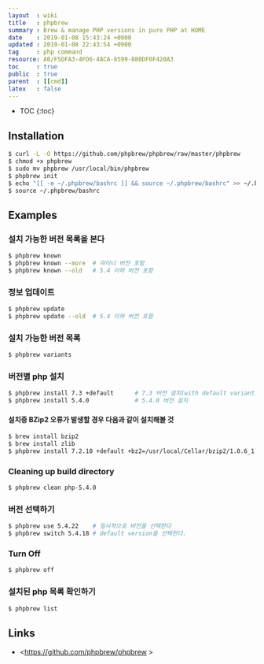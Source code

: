 ```yaml
---
layout  : wiki
title   : phpbrew
summary : Brew & manage PHP versions in pure PHP at HOME
date    : 2019-01-08 15:43:24 +0900
updated : 2019-01-08 22:43:54 +0900
tag     : php command
resource: A0/F5DFA3-4FD6-4ACA-8599-880DF0F420A3
toc     : true
public  : true
parent  : [[cmd]]
latex   : false
---
```

* TOC
{:toc}

## Installation
```sh
$ curl -L -O https://github.com/phpbrew/phpbrew/raw/master/phpbrew
$ chmod +x phpbrew
$ sudo mv phpbrew /usr/local/bin/phpbrew
$ phpbrew init
$ echo "[[ -e ~/.phpbrew/bashrc ]] && source ~/.phpbrew/bashrc" >> ~/.bashrc
$ source ~/.phpbrew/bashrc
```

## Examples
### 설치 가능한 버전 목록을 본다
```sh
$ phpbrew known
$ phpbrew known --more  # 마이너 버전 포함
$ phpbrew known --old   # 5.4 이하 버전 포함
```

### 정보 업데이트
```sh
$ phpbrew update
$ phpbrew update --old  # 5.4 이하 버전 포함
```

### 설치 가능한 버전 목록
```sh
$ phpbrew variants
```

### 버전별 php 설치
```sh
$ phpbrew install 7.3 +default      # 7.3 버전 설치(with default variant)
$ phpbrew install 5.4.0             # 5.4.0 버전 설치
```

#### 설치중 BZip2 오류가 발생할 경우 다음과 같이 설치해볼 것
```sh
$ brew install bzip2
$ brew install zlib
$ phpbrew install 7.2.10 +default +bz2=/usr/local/Cellar/bzip2/1.0.6_1 +zlib=/usr/local/Cellar/zlib/1.2.11
```

### Cleaning up build directory
```sh
$ phpbrew clean php-5.4.0
```

### 버전 선택하기
```sh
$ phpbrew use 5.4.22    # 일시적으로 버전을 선택한다
$ phpbrew switch 5.4.18 # default version을 선택한다.
```

### Turn Off
```sh
$ phpbrew off
```

### 설치된 php 목록 확인하기
```sh
$ phpbrew list
```

## Links
* <https://github.com/phpbrew/phpbrew >
